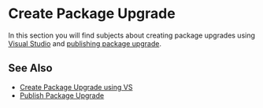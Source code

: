 
# Create Package Upgrade

In this section you will find subjects about creating package upgrades using [Visual Studio](create-package-upgrade/create-package-upgrade-using-vs.md) and [publishing package upgrade](create-package-upgrade/pub-pack-upgrade.md).

## See Also

- [Create Package Upgrade using VS](create-package-upgrade/create-package-upgrade-using-vs.md)
- [Publish Package Upgrade](create-package-upgrade/pub-pack-upgrade.md)

